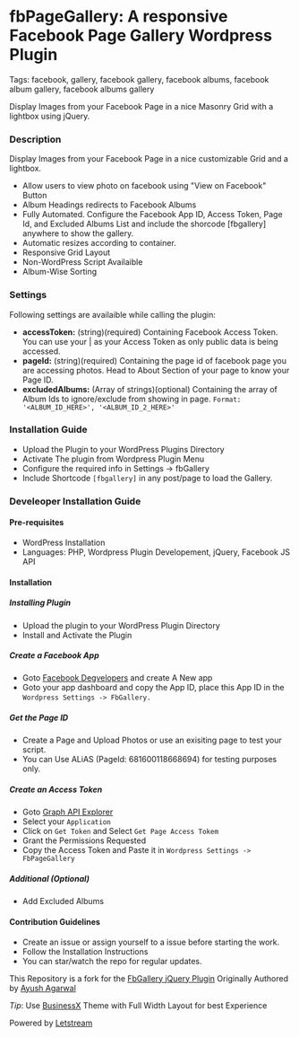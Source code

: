# fbPageGallery: A responsive Facebook Page Gallery Wordpress Plugin

Tags: facebook, gallery, facebook gallery, facebook albums, facebook album gallery, facebook albums gallery

Display Images from your Facebook Page in a nice Masonry Grid with a lightbox using jQuery.

### Description
Display Images from your Facebook Page in a nice customizable Grid and a lightbox.

- Allow users to view photo on facebook using \"View on Facebook\" Button
- Album Headings redirects to Facebook Albums
- Fully Automated. Configure the Facebook App ID, Access Token, Page Id, and Excluded Albums List and include the shorcode [fbgallery] anywhere to show the gallery.
- Automatic resizes according to container.
- Responsive Grid Layout
- Non-WordPress Script Availaible
- Album-Wise Sorting 

### Settings

Following settings are availaible while calling the plugin:
- **accessToken:** (string)(required) Containing Facebook Access Token. You can use your | as your Access Token as only public data is being accessed.
- **pageId:** (string)(required) Containing the page id of facebook page you are accessing photos. Head to About Section of your page to know your Page ID.
- **excludedAlbums:** (Array of strings)(optional) Containing the array of Album Ids to ignore/exclude from showing in page. ```Format: '<ALBUM_ID_HERE>', '<ALBUM_ID_2_HERE>'```

### Installation Guide

- Upload the Plugin to your WordPress Plugins Directory
- Activate The plugin from Wordpress Plugin Menu
- Configure the required info in Settings -> fbGallery
- Include Shortcode ```[fbgallery]``` in any post/page to load the Gallery.

### Develeoper Installation Guide

#### Pre-requisites 
- WordPress Installation
- Languages: PHP, Wordpress Plugin Developement, jQuery, Facebook JS API 

#### Installation

##### Installing Plugin
- Upload the plugin to your WordPress Plugin Directory
- Install and Activate the Plugin

##### Create a Facebook App
- Goto [Facebook Degvelopers](https://developers.facebook.com) and create A New app
- Goto your app dashboard and copy the App ID, place this App ID in the ```Wordpress Settings -> FbGallery.```

##### Get the Page ID
- Create a Page and Upload Photos or use an exisiting page to test your script.
- You can Use ALiAS (PageId: 681600118668694) for testing purposes only.

##### Create an Access Token
- Goto [Graph API Explorer](https://developers.facebook.com/tools/explorer/)
- Select your ```Application```
- Click on ```Get Token``` and Select ```Get Page Access Tokem```
- Grant the Permissions Requested
- Copy the Access Token and Paste it in ```Wordpress Settings -> FbPageGallery```
##### Additional (Optional)
- Add Excluded Albums

#### Contribution Guidelines
- Create an issue or assign yourself to a issue before starting the work.
- Follow the Installation Instructions
- You can star/watch the repo for regular updates.

This Repository is a fork for the [FbGallery jQuery Plugin](https://github.com/thisisayush/fbgallery) Originally Authored by [Ayush Agarwal](https://github.com/thisisayush)

*Tip*: Use [BusinessX](https://wordpress.org/themes/businessx/) Theme with Full Width Layout for best Experience

Powered by [Letstream](https://www.theletstream.com)

